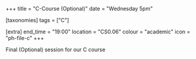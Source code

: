 +++
title = "C-Course (Optional)"
date = "Wednesday 5pm"

[taxonomies]
tags = ["C"]

[extra]
end_time = "19:00"
location = "CS0.06"
colour = "academic"
icon = "ph-file-c"
+++

Final (Optional) session for our C course